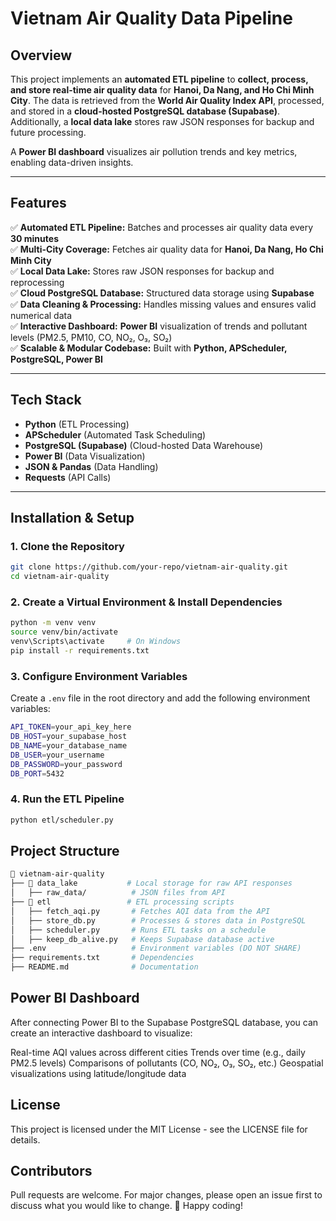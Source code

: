 # **Vietnam Air Quality Data Pipeline**

## **Overview**

This project implements an **automated ETL pipeline** to **collect, process, and store real-time air quality data** for **Hanoi, Da Nang, and Ho Chi Minh City**. The data is retrieved from the **World Air Quality Index API**, processed, and stored in a **cloud-hosted PostgreSQL database (Supabase)**. Additionally, a **local data lake** stores raw JSON responses for backup and future processing.

A **Power BI dashboard** visualizes air pollution trends and key metrics, enabling data-driven insights.

---

## **Features**

✅ **Automated ETL Pipeline:** Batches and processes air quality data every **30 minutes**  
✅ **Multi-City Coverage:** Fetches air quality data for **Hanoi, Da Nang, Ho Chi Minh City**  
✅ **Local Data Lake:** Stores raw JSON responses for backup and reprocessing  
✅ **Cloud PostgreSQL Database:** Structured data storage using **Supabase**  
✅ **Data Cleaning & Processing:** Handles missing values and ensures valid numerical data  
✅ **Interactive Dashboard:** **Power BI** visualization of trends and pollutant levels (PM2.5, PM10, CO, NO₂, O₃, SO₂)  
✅ **Scalable & Modular Codebase:** Built with **Python, APScheduler, PostgreSQL, Power BI**  

---

## **Tech Stack**

- **Python** (ETL Processing)
- **APScheduler** (Automated Task Scheduling)
- **PostgreSQL (Supabase)** (Cloud-hosted Data Warehouse)
- **Power BI** (Data Visualization)
- **JSON & Pandas** (Data Handling)
- **Requests** (API Calls)

---

## **Installation & Setup**

### **1. Clone the Repository**

```bash
git clone https://github.com/your-repo/vietnam-air-quality.git
cd vietnam-air-quality
```

### **2. Create a Virtual Environment & Install Dependencies**

```bash
python -m venv venv
source venv/bin/activate
venv\Scripts\activate     # On Windows
pip install -r requirements.txt
```

### **3. Configure Environment Variables**

Create a `.env` file in the root directory and add the following environment variables:

```bash
API_TOKEN=your_api_key_here
DB_HOST=your_supabase_host
DB_NAME=your_database_name
DB_USER=your_username
DB_PASSWORD=your_password
DB_PORT=5432
```

### **4. Run the ETL Pipeline**

```bash
python etl/scheduler.py
```

## **Project Structure**

```bash
📂 vietnam-air-quality
├── 📁 data_lake           # Local storage for raw API responses
│   ├── raw_data/          # JSON files from API
├── 📁 etl                 # ETL processing scripts
│   ├── fetch_aqi.py       # Fetches AQI data from the API
│   ├── store_db.py        # Processes & stores data in PostgreSQL
│   ├── scheduler.py       # Runs ETL tasks on a schedule
│   ├── keep_db_alive.py   # Keeps Supabase database active
├── .env                   # Environment variables (DO NOT SHARE)
├── requirements.txt       # Dependencies
├── README.md              # Documentation
```

## **Power BI Dashboard**

After connecting Power BI to the Supabase PostgreSQL database, you can create an interactive dashboard to visualize:

Real-time AQI values across different cities
Trends over time (e.g., daily PM2.5 levels)
Comparisons of pollutants (CO, NO₂, O₃, SO₂, etc.)
Geospatial visualizations using latitude/longitude data

## **License**

This project is licensed under the MIT License - see the LICENSE file for details.

## **Contributors**

Pull requests are welcome. For major changes, please open an issue first to discuss what you would like to change.
🚀 Happy coding!
